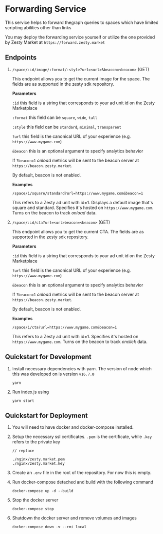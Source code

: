 # Forwarding Service

This service helps to forward thegraph queries to spaces which have limited scripting abilities other than links

You may deploy the forwarding service yourself or utilize the one provided by Zesty Market at `https://forward.zesty.market`

## Endpoints

1. `/space/:id/image/:format/:style?url=<url>&beacon=<beacon>` (GET)

    This endpoint allows you to get the current image for the space. The fields are as supported in the zesty sdk repository.

    **Parameters**

    `:id` this field is a string that corresponds to your ad unit id on the Zesty Marketplace

    `:format` this field can be `square`, `wide`, `tall`

    `:style` this field can be `standard`, `minimal`, `transparent`

    `?url` this field is the canonical URL of your experience (e.g. `https://www.mygame.com`)

    `&beacon` this is an optional argument to specify analytics behavior

    If `?beacon=1` _onload_ metrics will be sent to the beacon server at `https://beacon.zesty.market`.

    By default, beacon is not enabled.

    **Examples**

    `/space/1/square/standard?url=https://www.mygame.com&beacon=1`

    This refers to a Zesty ad unit with id=1.
    Displays a default image that's square and standard.
    Specifies it's hosted on `https://www.mygame.com`.
    Turns on the beacon to track _onload_ data.

2. `/space/:id/cta?url=<url>beacon=<beacon>` (GET)

    This endpoint allows you to get the current CTA. The fields are as supported in the zesty sdk repository.

    **Parameters**

    `:id` this field is a string that corresponds to your ad unit id on the Zesty Marketplace

    `?url` this field is the canonical URL of your experience (e.g. `https://www.mygame.com`)

    `&beacon` this is an optional argument to specify analytics behavior

    If `?beacon=1` _onload_ metrics will be sent to the beacon server at `https://beacon.zesty.market`.

    By default, beacon is not enabled.

    **Examples**

    `/space/1/cta?url=https://www.mygame.com&beacon=1`

    This refers to a Zesty ad unit with id=1.
    Specifies it's hosted on `https://www.mygame.com`.
    Turns on the beacon to track _onclick_ data.

## Quickstart for Development

1. Install necessary dependencies with yarn. The version of node which this was developed on is version `v16.7.0`

    ```shell
    yarn
    ```

2. Run index.js using

    ```shell
    yarn start
    ```

## Quickstart for Deployment

1. You will need to have docker and docker-compose installed.

2. Setup the necessary ssl certificates. `.pem` is the certificate, while `.key` refers to the private key

    ```text
    // replace

    ./nginx/zesty.market.pem
    ./nginx/zesty.market.key
    ```

3. Create an `.env` file in the root of the repository. For now this is empty.

4. Run docker-compose detached and build with the following command

    ```shell
    docker-compose up -d --build
    ```

5. Stop the docker server

    ```shell
    docker-compose stop
    ```

6. Shutdown the docker server and remove volumes and images

    ```shell
    docker-compose down -v --rmi local
    ```
